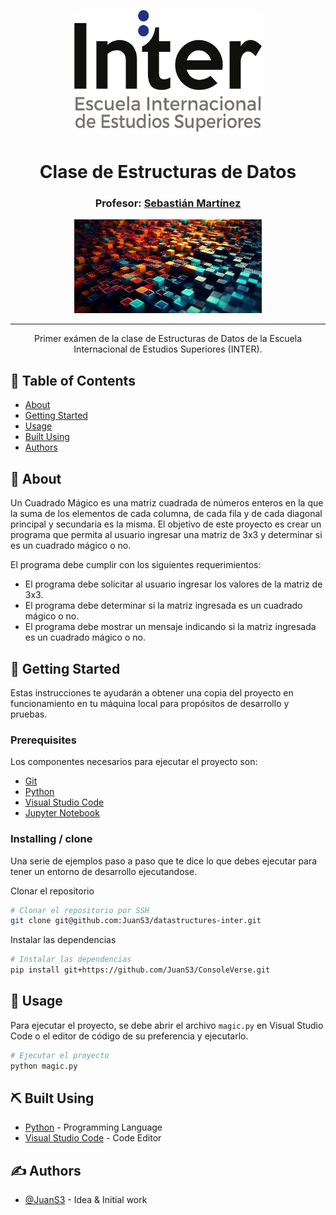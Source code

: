 <p align="center">
  <a href="" rel="noopener">
 <img width=300px height=200px src="/assets/img/Logo.png" alt="INTER - Escuela Internacional de Estudios Superiores"></a>
</p>

<h1 align="center">Clase de Estructuras de Datos</h1>
<h3 align="center">Profesor: <a href="https://github.com/JuanS3">Sebastián Martínez</a></h3>


<p align="center">
  <a href="" rel="noopener">
 <img width=300px height=150px src="/assets/img/esda.png" alt="Estructuras de datos"></a>
</p>

---

<p align="center"> Primer exámen de la clase de Estructuras de Datos de la Escuela Internacional de Estudios Superiores (INTER).
    <br>
</p>

## 📝 Table of Contents

- [About](#about)
- [Getting Started](#getting_started)
- [Usage](#usage)
- [Built Using](#built_using)
- [Authors](#authors)

## 🧐 About <a name = "about"></a>

Un Cuadrado Mágico es una matriz cuadrada de números enteros en la que la suma de los elementos de cada columna, de cada fila y de cada diagonal principal y secundaria es la misma. El objetivo de este proyecto es crear un programa que permita al usuario ingresar una matriz de 3x3 y determinar si es un cuadrado mágico o no.

El programa debe cumplir con los siguientes requerimientos:

* El programa debe solicitar al usuario ingresar los valores de la matriz de 3x3.
* El programa debe determinar si la matriz ingresada es un cuadrado mágico o no.
* El programa debe mostrar un mensaje indicando si la matriz ingresada es un cuadrado mágico o no.


## 🏁 Getting Started <a name = "getting_started"></a>

Estas instrucciones te ayudarán a obtener una copia del proyecto en funcionamiento en tu máquina local para propósitos de desarrollo y pruebas.


### Prerequisites

Los componentes necesarios para ejecutar el proyecto son:

  * [Git](https://git-scm.com/downloads)
  * [Python](https://www.python.org/downloads/)
  * [Visual Studio Code](https://code.visualstudio.com/download)
  * [Jupyter Notebook](https://jupyter.org/install)

### Installing / clone

Una serie de ejemplos paso a paso que te dice lo que debes ejecutar para tener un entorno de desarrollo ejecutandose.

Clonar el repositorio

```bash
# Clonar el repositorio por SSH
git clone git@github.com:JuanS3/datastructures-inter.git
```

Instalar las dependencias

```bash
# Instalar las dependencias
pip install git+https://github.com/JuanS3/ConsoleVerse.git
```

## 🎈 Usage <a name="usage"></a>

Para ejecutar el proyecto, se debe abrir el archivo `magic.py` en Visual Studio Code o el editor de código de su preferencia y ejecutarlo.

```bash
# Ejecutar el proyecto
python magic.py
```

## ⛏️ Built Using <a name = "built_using"></a>

- [Python](https://www.python.org/) - Programming Language
- [Visual Studio Code](https://code.visualstudio.com/) - Code Editor

## ✍️ Authors <a name = "authors"></a>

- [@JuanS3](https>//github.com/JuanS3) - Idea & Initial work
